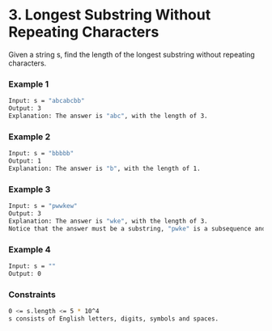 # 3. Longest Substring Without Repeating Characters

Given a string s, find the length of the longest substring without repeating characters.

### Example 1
```sh
Input: s = "abcabcbb"
Output: 3
Explanation: The answer is "abc", with the length of 3.
```

### Example 2
```sh
Input: s = "bbbbb"
Output: 1
Explanation: The answer is "b", with the length of 1.
```

### Example 3
```sh
Input: s = "pwwkew"
Output: 3
Explanation: The answer is "wke", with the length of 3.
Notice that the answer must be a substring, "pwke" is a subsequence and not a substring.
```

### Example 4
```sh
Input: s = ""
Output: 0
```

### Constraints
```sh
0 <= s.length <= 5 * 10^4
s consists of English letters, digits, symbols and spaces.
```
